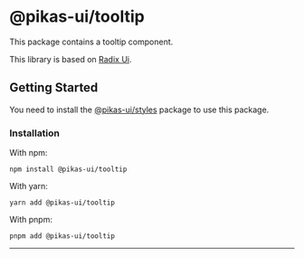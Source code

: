 # @pikas-ui/tooltip

This package contains a tooltip component.

This library is based on [Radix Ui](https://www.radix-ui.com/).

## Getting Started

You need to install the [@pikas-ui/styles](../styles/README.md) package to use this package.

### Installation

With npm:

```
npm install @pikas-ui/tooltip
```

With yarn:

```
yarn add @pikas-ui/tooltip
```

With pnpm:

```
pnpm add @pikas-ui/tooltip
```

---